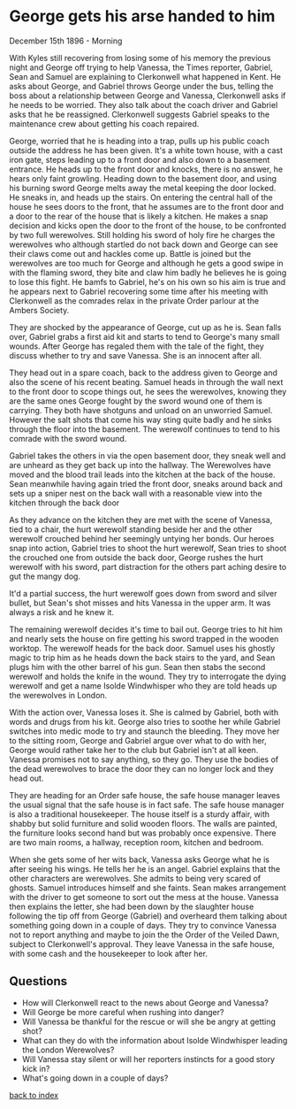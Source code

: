 # George gets his arse handed to him

December 15th 1896 - Morning

With Kyles still recovering from losing some of his memory the previous night and George off trying to help Vanessa, the Times reporter, Gabriel, Sean and Samuel are explaining to Clerkonwell what happened in Kent. He asks about George, and Gabriel throws George under the bus, telling the boss about a relationship between George and Vanessa, Clerkonwell asks if he needs to be worried. They also talk about the coach driver and Gabriel asks that he be reassigned. Clerkonwell suggests Gabriel speaks to the maintenance crew about getting his coach repaired.

George, worried that he is heading into a trap, pulls up his public coach outside the address he has been given. It's a white town house, with a cast iron gate, steps leading up to a front door and also down to a basement entrance. He heads up to the front door and knocks, there is no answer, he hears only faint growling. Heading down to the basement door, and using his burning sword George melts away the metal keeping the door locked. He sneaks in, and heads up the stairs. On entering the central hall of the house he sees doors to the front, that he assumes are to the front door and a door to the rear of the house that is likely a kitchen. He makes a snap decision and kicks open the door to the front of the house, to be confronted by two full werewolves. Still holding his sword of holy fire he charges the werewolves who although startled do not back down and George can see their claws come out and hackles come up. Battle is joined but the werewolves are too much for George and although he gets a good swipe in with the flaming sword, they bite and claw him badly he believes he is going to lose this fight. He bamfs to Gabriel, he's on his own so his aim is true and he appears next to Gabriel recovering some time after his meeting with Clerkonwell as the comrades relax in the private Order parlour at the Ambers Society.

They are shocked by the appearance of George, cut up as he is. Sean falls over, Gabriel grabs a first aid kit and starts to tend to George's many small wounds. After George has regaled them with the tale of the fight, they discuss whether to try and save Vanessa. She is an innocent after all.

They head out in a spare coach, back to the address given to George and also the scene of his recent beating. Samuel heads in through the wall next to the front door to scope things out, he sees the werewolves, knowing they are the same ones George fought by the sword wound one of them is carrying. They both have shotguns and unload on an unworried Samuel. However the salt shots that come his way sting quite badly and he sinks through the floor into the basement. The werewolf continues to tend to his comrade with the sword wound.

Gabriel takes the others in via the open basement door, they sneak well and are unheard as they get back up into the hallway. The Werewolves have moved and the blood trail leads into the kitchen at the back of the house. Sean meanwhile having again tried the front door, sneaks around back and sets up a sniper nest on the back wall with a reasonable view into the kitchen through the back door

As they advance on the kitchen they are met with the scene of Vanessa, tied to a chair, the hurt werewolf standing beside her and the other werewolf crouched behind her seemingly untying her bonds. Our heroes snap into action, Gabriel tries to shoot the hurt werewolf, Sean tries to shoot the crouched one from outside the back door, George rushes the hurt werewolf with his sword, part distraction for the others part aching desire to gut the mangy dog.

It'd a partial success, the hurt werewolf goes down from sword and silver bullet, but Sean's shot misses and hits Vanessa in the upper arm. It was always a risk and he knew it.

The remaining werewolf decides it's time to bail out. George tries to hit him and nearly sets the house on fire getting his sword trapped in the wooden worktop. The werewolf heads for the back door. Samuel uses his ghostly magic to trip him as he heads down the back stairs to the yard, and Sean plugs him with the other barrel of his gun. Sean then stabs the second werewolf and holds the knife in the wound. They try to interrogate the dying werewolf and get a name Isolde Windwhisper who they are told heads up the werewolves in London.

With the action over, Vanessa loses it. She is calmed by Gabriel, both with words and drugs from his kit. George also tries to soothe her while Gabriel switches into medic mode to try and staunch the bleeding. They move her to the sitting room, George and Gabriel argue over what to do with her, George would rather take her to the club but Gabriel isn't at all keen. Vanessa promises not to say anything, so they go. They use the bodies of the dead werewolves to brace the door they can no longer lock and they head out.

They are heading for an Order safe house, the safe house manager leaves the usual signal that the safe house is in fact safe. The safe house manager is also a traditional housekeeper. The house itself is a sturdy affair, with shabby but solid furniture and solid wooden floors. The walls are painted, the furniture looks second hand but was probably once expensive. There are two main rooms, a hallway, reception room, kitchen and bedroom.

When she gets some of her wits back, Vanessa asks George what he is after seeing his wings. He tells her he is an angel. Gabriel explains that the other characters are werewolves. She admits to being very scared of ghosts. Samuel introduces himself and she faints. Sean makes arrangement with the driver to get someone to sort out the mess at the house. Vanessa then explains the letter, she had been down by the slaughter house following the tip off from George (Gabriel) and overheard them talking about something going down in a couple of days. They try to convince Vanessa not to report anything and maybe to join the the Order of the Veiled Dawn, subject to Clerkonwell's approval. They leave Vanessa in the safe house, with some cash and the housekeeper to look after her.

## Questions
* How will Clerkonwell react to the news about George and Vanessa?
* Will George be more careful when rushing into danger?
* Will Vanessa be thankful for the rescue or will she be angry at getting shot?
* What can they do with the information about Isolde Windwhisper leading the London Werewolves?
* Will Vanessa stay silent or will her reporters instincts for a good story kick in?
* What's going down in a couple of days?

[back to index](index)
